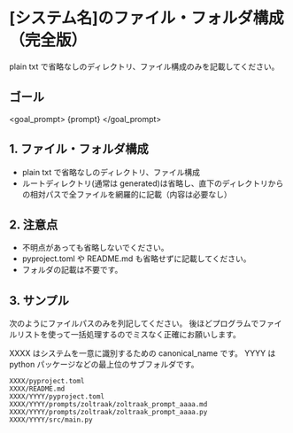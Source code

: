 # [システム名]のファイル・フォルダ構成（完全版）

plain txt で省略なしのディレクトリ、ファイル構成のみを記載してください。

## ゴール

<goal_prompt>
{prompt}
</goal_prompt>

## 1. ファイル・フォルダ構成

- plain txt で省略なしのディレクトリ、ファイル構成
- ルートディレクトリ(通常は generated)は省略し、直下のディレクトリからの相対パスで全ファイルを網羅的に記載（内容は必要なし）

## 2. 注意点

- 不明点があっても省略しないでください。
- pyproject.toml や README.md も省略せずに記載してください。
- フォルダの記載は不要です。

## 3. サンプル

次のようにファイルパスのみを列記してください。
後ほどプログラムでファイルリストを使って一括処理するのでミスなく正確にお願いします。

XXXX はシステムを一意に識別するための canonical_name です。
YYYY は python パッケージなどの最上位のサブフォルダです。

```plaintext
XXXX/pyproject.toml
XXXX/README.md
XXXX/YYYY/pyproject.toml
XXXX/YYYY/prompts/zoltraak/zoltraak_prompt_aaaa.md
XXXX/YYYY/prompts/zoltraak/zoltraak_prompt_aaaa.py
XXXX/YYYY/src/main.py
```
